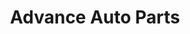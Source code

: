 ---
title: "Advance Auto Parts"
url: /san-antonio/advance-auto-parts-southeast-military-drive/
shop: Autoteile
---